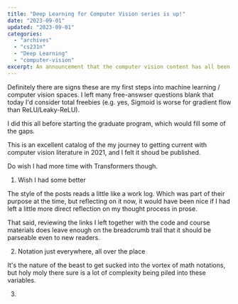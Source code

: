 ```yaml
---
title: "Deep Learning for Computer Vision series is up!"
date: "2023-09-01"
updated: "2023-09-01"
categories:
  - "archives"
  - "cs231n"
  - "Deep Learning"
  - "computer-vision"
excerpt: An announcement that the computer vision content has all been posted, together with some reflection on the work generally and ____.
---
```


Definitely there are signs these are my first steps into machine learning / computer vision spaces. I left many free-answser questions blank that today I'd consider total freebies (e.g. yes, Sigmoid is worse for gradient flow than ReLU/Leaky-ReLU). 

I did this all before starting the graduate program, which would fill some of the gaps.

This is an excellent catalog of the my journey to getting current with computer vision literature in 2021, and I felt it shoud be published.

Do wish I had more time with Transformers though.


1. Wish I had some better 

The style of the posts reads a little like a work log. Which was part of their purpose at the time, but reflecting on it now, it would have been nice if I had left a little more direct reflection on my thought process in prose. 

That said, reviewing the links I left together with the code and course materials does leave enough on the breadcrumb trail that it should be parseable even to new readers.


2. Notation just everywhere, all over the place

It's the nature of the beast to get sucked into the vortex of math notations, but holy moly there sure is a lot of complexity being piled into these variables.


3. 

